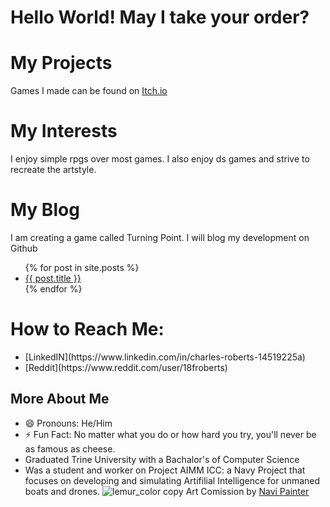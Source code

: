# Hello World! May I take your order?
# My Projects
Games I made can be found on [Itch.io](https://unafordable.itch.io)

# My Interests
I enjoy simple rpgs over most games. I also enjoy ds games and strive to recreate the artstyle.

# My Blog
I am creating a game called Turning Point. I will blog my development on Github

<ul>
{% for post in site.posts %}
<li>
<a href="{{ post.url }}">{{ post.title }}</a>
</li>
{% endfor %}
</ul>

# How to Reach Me:
<ul>
  <li>[LinkedIN](https://www.linkedin.com/in/charles-roberts-14519225a)</li>
  <li>[Reddit](https://www.reddit.com/user/18froberts)</li>
</ul>

## More About Me
- 😄 Pronouns: He/Him
- ⚡ Fun Fact: No matter what you do or how hard you try, you'll never be as famous as cheese.
- Graduated Trine University with a Bachalor's of Computer Science
- Was a student and worker on Project AIMM ICC: a Navy Project that focuses on developing and simulating Artifilial Intelligence for unmaned boats and drones.
![lemur_color copy](https://github.com/UnaFordable/UnaFordable/assets/173727849/751fc8c3-6ecd-46b3-92df-d0cef7e056e9)
Art Comission by [Navi Painter](https://www.fiverr.com/navipainter/draw-a-character-cartoon?context_referrer=search_gigs&source=top-bar&ref_ctx_id=a64d977ae77546809b731b346e0fc56c&pckg_id=1&pos=8&context_type=auto&funnel=a64d977ae77546809b731b346e0fc56c&imp_id=739bfdf6-03cc-4d1b-b69f-d080b34b90af)
